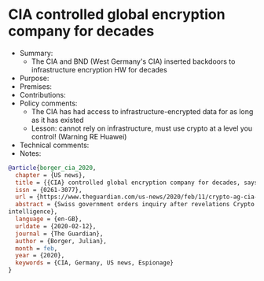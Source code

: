 # CIA controlled global encryption company for decades

- Summary:
  - The CIA and BND (West Germany's CIA) inserted backdoors to infrastructure encryption HW for decades
- Purpose:
- Premises:
- Contributions:
- Policy comments:
  - The CIA has had access to infrastructure-encrypted data for as long as it has existed
  - Lesson: cannot rely on infrastructure, must use crypto at a level you control! (Warning RE Huawei)
- Technical comments:
- Notes:

```bib
@article{borger_cia_2020,
  chapter = {US news},
  title = {{CIA} controlled global encryption company for decades, says report},
  issn = {0261-3077},
  url = {https://www.theguardian.com/us-news/2020/feb/11/crypto-ag-cia-bnd-germany-intelligence-report},
  abstract = {Swiss government orders inquiry after revelations Crypto AG was owned and operated by US and German
intelligence},
  language = {en-GB},
  urldate = {2020-02-12},
  journal = {The Guardian},
  author = {Borger, Julian},
  month = feb,
  year = {2020},
  keywords = {CIA, Germany, US news, Espionage}
}
```
